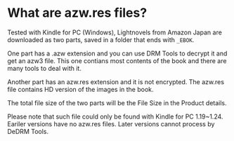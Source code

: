 # What are azw.res files?

Tested with Kindle for PC (Windows), Lightnovels from Amazon Japan are downloaded as two parts, saved in a folder that ends with ```_EBOK```. 

One part has a .azw extension and you can use DRM Tools to decrypt it and get an azw3 file. This one contians most contents of the book and there are many tools to deal with it.

Another part has an azw.res extension and it is not encrypted. The azw.res file contains HD version of the images in the book. 

The total file size of the two parts will be the File Size in the Product details.

Please note that such file could only be found with Kindle for PC 1.19~1.24. Eariler versions have no azw.res files. Later versions cannot process by DeDRM Tools.
